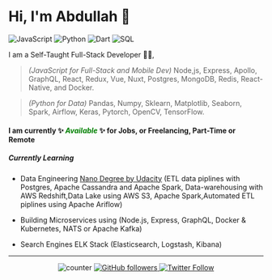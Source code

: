 # Hi, I'm Abdullah 👋

![JavaScript](https://img.shields.io/static/v1?label&message=JavaScript%20💙&color=f0db4f)
![Python](https://img.shields.io/static/v1?label&message=Python%20💙&color=306998)
![Dart](https://img.shields.io/static/v1?label&message=Dart%20💙&color=00a758)
![SQL](https://img.shields.io/static/v1?label&message=SQL%20💙&color=f29111)

I am a Self-Taught Full-Stack Developer 👨‍💻,

> _(JavaScript for Full-Stack and Mobile Dev)_ Node,js, Express, Apollo, GraphQL, React, Redux, Vue, Nuxt, Postgres, MongoDB, Redis, React-Native, and Docker.

> _(Python for Data)_ Pandas, Numpy, Sklearn, Matplotlib, Seaborn, Spark, Airflow, Keras, Pytorch, OpenCV, TensorFlow.

#### I am currently ✨ <span style="color:green"> _Available_ </span> ✨ for Jobs, or Freelancing, Part-Time or Remote

##### Currently Learning

- Data Engineering [Nano Degree by Udacity](https://www.udacity.com/course/data-engineer-nanodegree--nd027) (ETL data piplines with Postgres, Apache Cassandra and Apache Spark, Data-warehousing with AWS Redshift,Data Lake using AWS S3, Apache Spark,Automated ETL piplines using Apache Ariflow)

- Building Microservices using (Node.js, Express, GraphQL, Docker & Kubernetes, NATS or Apache Kafka)

- Search Engines ELK Stack (Elasticsearch, Logstash, Kibana)

---

<center>

![counter](https://enuo42nux1rll7f.m.pipedream.net)
[
![GitHub followers](https://img.shields.io/github/followers/kurdi89?label=Github%20%F0%9F%91%8B&color=green)
](https://github.com/kurdi89/ "Find me on Github 💚")
[
![Twitter Follow](https://img.shields.io/twitter/follow/3boOodE?label=Twitter%20%F0%9F%91%8B&style=flat&color=1DA1F2)
](https://twitter.com/intent/user?screen_name=3boOodE "Follow me on Twitter 💙")

</center>
